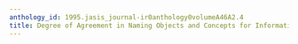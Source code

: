 ```yaml
---
anthology_id: 1995.jasis_journal-ir0anthology0volumeA46A2.4
title: Degree of Agreement in Naming Objects and Concepts for Information Retrieval
---
```

